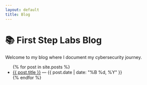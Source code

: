 ```yaml
---
layout: default
title: Blog
---
```


# 📚 First Step Labs Blog

Welcome to my blog where I document my cybersecurity journey.

<ul>
  {% for post in site.posts %}
    <li>
      <a href="{{ post.url }}">{{ post.title }}</a> — {{ post.date | date: "%B %d, %Y" }}
    </li>
  {% endfor %}
</ul>
